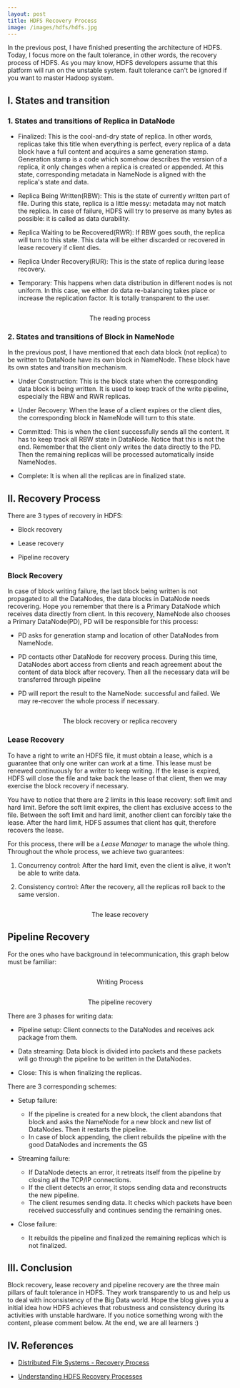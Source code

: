 ```yaml
---
layout: post
title: HDFS Recovery Process
image: /images/hdfs/hdfs.jpg
---
```


In the previous post, I have finished presenting the architecture of HDFS. Today, I focus more on the fault tolerance, in other words, the recovery process of HDFS. As you may know, HDFS developers assume that this platform will run on the unstable system. fault tolerance can't be ignored if you want to master Hadoop system.

## I. States and transition

### 1. States and transitions of Replica in DataNode

* Finalized: This is the cool-and-dry state of replica. In other words, replicas take this title when everything is perfect, every replica of a data block have a full content and acquires a same generation stamp. Generation stamp is a code which somehow describes the version of a replica, it only changes when a replica is created or appended. At this state, corresponding metadata in NameNode is aligned with the replica's state and data.

* Replica Being Written(RBW): This is the state of currently written part of file. During this state, replica is a little messy: metadata may not match the replica. In case of failure, HDFS will try to preserve as many bytes as possible: it is called as data durability.

* Replica Waiting to be Recovered(RWR): If RBW goes south, the replica will turn to this state. This data will be either discarded or recovered in lease recovery if client dies.

* Replica Under Recovery(RUR): This is the state of replica during lease recovery.

* Temporary: This happens when data distribution in different nodes is not uniform. In this case, we either do data re-balancing takes place or increase the replication factor. It is totally transparent to the user.

<p align="center">
 <img src="/images/hdfs/recover-f2.png" alt="" align="middle">
 <div align="center"> The reading process</div>
</p>

### 2. States and transitions of Block in NameNode

In the previous post, I have mentioned that each data block (not replica) to be written to DataNode have its own block in NameNode. These block have its own states and transition mechanism.

* Under Construction: This is the block state when the corresponding data block is being written. It is used to keep track of the write pipeline, especially the RBW and RWR replicas.

* Under Recovery: When the lease of a client expires or the client dies, the corresponding block in NameNode will turn to this state.

* Committed: This is when the client successfully sends all the content. It has to keep track all RBW state in DataNode. Notice that this is not the end. Remember that the client only writes the data directly to the PD. Then the remaining replicas will be processed automatically inside NameNodes.

* Complete: It is when all the replicas are in finalized state.

## II. Recovery Process

There are 3 types of recovery in HDFS:

* Block recovery

* Lease recovery

* Pipeline recovery

### Block Recovery

In case of block writing failure, the last block being written is not propagated to all the DataNodes, the data blocks in DataNode needs recovering. Hope you remember that there is a Primary DataNode which receives data directly from client. In this recovery, NameNode also chooses a Primary DataNode(PD), PD will be responsible for this process:

* PD asks for generation stamp and location of other DataNodes from NameNode.

* PD contacts other DataNode for recovery process. During this time, DataNodes abort access from clients and reach agreement about the content of data block after recovery. Then all the necessary data will be transferred through pipeline

* PD will report the result to the NameNode: successful and failed. We may re-recover the whole process if necessary.

<p align="center">
 <img src="/images/hdfs/replica_recovery.jpg" alt="" align="middle">
 <div align="center"> The block recovery or replica recovery</div>
</p>

### Lease Recovery

To have a right to write an HDFS file, it must obtain a lease, which is a guarantee that only one writer can work at a time. This lease must be renewed continuously for a writer to keep writing. If the lease is expired, HDFS will close the file and take back the lease of that client, then we may exercise the block recovery if necessary.

You have to notice that there are 2 limits in this lease recovery: soft limit and hard limit. Before the soft limit expires, the client has exclusive access to the file. Between the soft limit and hard limit, another client can forcibly take the lease. After the hard limit, HDFS assumes that client has quit, therefore recovers the lease.

For this process, there will be a *Lease Manager* to manage the whole thing. Throughout the whole process, we achieve two guarantees:

1. Concurrency control: After the hard limit, even the client is alive, it won't be able to write data.

2. Consistency control: After the recovery, all the replicas roll back to the same version.

<p align="center">
 <img src="/images/hdfs/lease_recovery.jpg" alt="" align="middle">
 <div align="center"> The lease recovery</div>
</p>

## Pipeline Recovery

For the ones who have background in telecommunication, this graph below must be familiar:

<p align="center">
 <img src="/images/hdfs/recover-f3.png" alt="" align="middle">
 <div align="center"> Writing Process</div>
</p>

<p align="center">
 <img src="/images/hdfs/pipeline_recovery.jpg" alt="" align="middle">
 <div align="center"> The pipeline recovery</div>
</p>

There are 3 phases for writing data:

* Pipeline setup: Client connects to the DataNodes and receives ack package from them.

* Data streaming: Data block is divided into packets and these packets will go through the pipeline to be written in the DataNodes.

* Close: This is when finalizing the replicas.

There are 3 corresponding schemes:

* Setup failure:
  * If the pipeline is created for a new block, the client abandons that block and asks the NameNode for a new block and new list of DataNodes. Then it restarts the pipeline.
  * In case of block appending, the client rebuilds the pipeline with the good DataNodes and increments the GS

* Streaming failure:
  * If DataNode detects an error, it retreats itself from the pipeline by closing all the TCP/IP connections.
  * If the client detects an error, it stops sending data and reconstructs the new pipeline.
  * The client resumes sending data. It checks which packets have been received successfully and continues sending the remaining ones.

* Close failure:
  * It rebuilds the pipeline and finalized the remaining replicas which is not finalized.

## III. Conclusion

Block recovery, lease recovery and pipeline recovery are the three main pillars of fault tolerance in HDFS. They work transparently to us and help us to deal with inconsistency of the Big Data world. Hope the blog gives you a initial idea how HDFS achieves that robustness and consistency during its activities with unstable hardware. If you notice something wrong with the content, please comment below. At the end, we are all learners :)

## IV. References

* [Distributed File Systems - Recovery Process](http://melaniemkwon.github.io/blog/2018/02/05/bigdata-scalingdistributedfilesystems2.html)

* [Understanding HDFS Recovery Processes](http://blog.cloudera.com/blog/2015/03/understanding-hdfs-recovery-processes-part-2/)